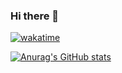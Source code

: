 ### Hi there 👋
[![wakatime](https://wakatime.com/badge/user/018c1e5c-23bc-476a-b5cf-0a72c6abb17d.svg)](https://wakatime.com/@018c1e5c-23bc-476a-b5cf-0a72c6abb17d)


[![Anurag's GitHub stats](https://github-readme-stats.vercel.app/api?username=pramchanok)]([https://github.com/anuraghazra/github-readme-stats](https://wakatime.com/@018c1e5c-23bc-476a-b5cf-0a72c6abb17d))

